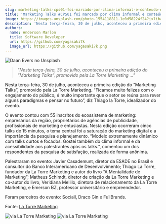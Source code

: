 ```yaml
---
slug: marketing-talks-cps01-foi-marcado-por-clima-informal-e-conteudo-direto-ao-ponto
title: 'Marketing Talks #CPS01 foi marcado por clima informal e conteúdo direto ao ponto'
image: https://images.unsplash.com/photo-1554118811-1e0d58224f24?ixlib=rb-4.0.3&ixid=MnwxMjA3fDB8MHxwaG90by1wYWdlfHx8fGVufDB8fHx8&auto=format&fit=crop&w=847&q=80
description: 'Nesta terça-feira, 30 de julho, aconteceu a primeira edição do “Marketing Talks”, promovido pela La Torre Marketing.'
authors:
  name: Anderson Marlon
  title: Software Developer
  url: https://github.com/yagasaki7k
  image_url: https://github.com/yagasaki7k.png
---
```


![](https://images.unsplash.com/photo-1554118811-1e0d58224f24?ixlib=rb-4.0.3&ixid=MnwxMjA3fDB8MHxwaG90by1wYWdlfHx8fGVufDB8fHx8&auto=format&fit=crop&w=847&q=80 "Daan Evers no Unsplash")

> _"Nesta terça-feira, 30 de julho, aconteceu a primeira edição do “Marketing Talks”, promovido pela La Torre Marketing …"_

Nesta terça-feira, 30 de julho, aconteceu a primeira edição do “Marketing Talks”, promovido pela La Torre Marketing. “Ficamos muito felizes com o engajamento do público, é muito importante que o setor se reúna para rever alguns paradigmas e pensar no futuro”, diz Thiago la Torre, idealizador do evento.

O evento contou com 55 inscritos do ecossistema de marketing: empresários da região, proprietários de agências de publicidade, profissionais de marketing e entusiastas. Nesta edição ocorreram cinco talks de 15 minutos, o tema central foi a saturação do marketing digital e a importância da pesquisa e planejamento. “Modelo extremamente dinâmico com talks curtos e focados. Gostei também do clima informal e da acessibilidade aos palestrantes após os talks.”, comentou um dos respondentes da pesquisa de satisfação, realizada de forma anônima.

Palestraram no evento: Javier Casademunt, diretor da ESADE no Brasil e consultor do Banco Interamericano de Desenvolvimento; Thiago La Torre, fundador da La Torre Marketing e autor do livro “A Mentalidade de Marketing”; Matheus Schimdt, diretor de criação da La Torre Marketing e co-autor do livro; Veridiana Mellilo, diretora de relacionamento da La Torre Marketing, e Emerson BZ, professor universitário e empreendedor.

Foram parceiros do evento: Sociall, Draco Gin e FullBrands.

Fonte: [La Torre Marketing](https://latorremarketing.com.br/news/marketing-talks-cps01-foi-marcado-por-clima-informal-e-conteudo-direto-ao-ponto/)

![via La Torre Marketing](https://latorremarketing.com.br/news/wp-content/uploads/2019/08/La-Torre-Marketing-Talks-12-2-1024x684.jpg)
![via La Torre Marketing](https://latorremarketing.com.br/news/wp-content/uploads/2019/08/La-Torre-Marketing-Talks-10-1-1024x684.jpg)
